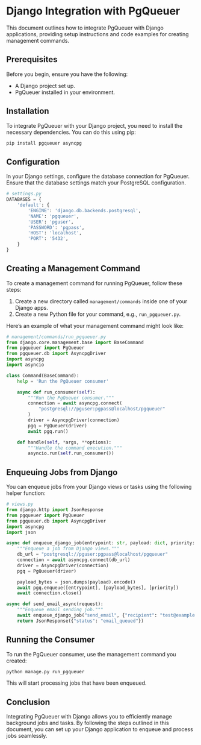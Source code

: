 # Django Integration with PgQueuer

This document outlines how to integrate PgQueuer with Django applications, providing setup instructions and code examples for creating management commands.

## Prerequisites

Before you begin, ensure you have the following:

- A Django project set up.
- PgQueuer installed in your environment.

## Installation

To integrate PgQueuer with your Django project, you need to install the necessary dependencies. You can do this using pip:

```bash
pip install pgqueuer asyncpg
```

## Configuration

In your Django settings, configure the database connection for PgQueuer. Ensure that the database settings match your PostgreSQL configuration.

```python
# settings.py
DATABASES = {
    'default': {
        'ENGINE': 'django.db.backends.postgresql',
        'NAME': 'pgqueuer',
        'USER': 'pguser',
        'PASSWORD': 'pgpass',
        'HOST': 'localhost',
        'PORT': '5432',
    }
}
```

## Creating a Management Command

To create a management command for running PgQueuer, follow these steps:

1. Create a new directory called `management/commands` inside one of your Django apps.
2. Create a new Python file for your command, e.g., `run_pgqueuer.py`.

Here’s an example of what your management command might look like:

```python
# management/commands/run_pgqueuer.py
from django.core.management.base import BaseCommand
from pgqueuer import PgQueuer
from pgqueuer.db import AsyncpgDriver
import asyncpg
import asyncio

class Command(BaseCommand):
    help = 'Run the PgQueuer consumer'

    async def run_consumer(self):
        """Run the PgQueuer consumer."""
        connection = await asyncpg.connect(
            "postgresql://pguser:pgpass@localhost/pgqueuer"
        )
        driver = AsyncpgDriver(connection)
        pgq = PgQueuer(driver)
        await pgq.run()

    def handle(self, *args, **options):
        """Handle the command execution."""
        asyncio.run(self.run_consumer())
```

## Enqueuing Jobs from Django

You can enqueue jobs from your Django views or tasks using the following helper function:

```python
# views.py
from django.http import JsonResponse
from pgqueuer import PgQueuer
from pgqueuer.db import AsyncpgDriver
import asyncpg
import json

async def enqueue_django_job(entrypoint: str, payload: dict, priority: int = 0):
    """Enqueue a job from Django views."""
    db_url = "postgresql://pguser:pgpass@localhost/pgqueuer"
    connection = await asyncpg.connect(db_url)
    driver = AsyncpgDriver(connection)
    pgq = PgQueuer(driver)

    payload_bytes = json.dumps(payload).encode()
    await pgq.enqueue([entrypoint], [payload_bytes], [priority])
    await connection.close()

async def send_email_async(request):
    """Enqueue email sending job."""
    await enqueue_django_job("send_email", {"recipient": "test@example.com"}, priority=5)
    return JsonResponse({"status": "email_queued"})
```

## Running the Consumer

To run the PgQueuer consumer, use the management command you created:

```bash
python manage.py run_pgqueuer
```

This will start processing jobs that have been enqueued.

## Conclusion

Integrating PgQueuer with Django allows you to efficiently manage background jobs and tasks. By following the steps outlined in this document, you can set up your Django application to enqueue and process jobs seamlessly.